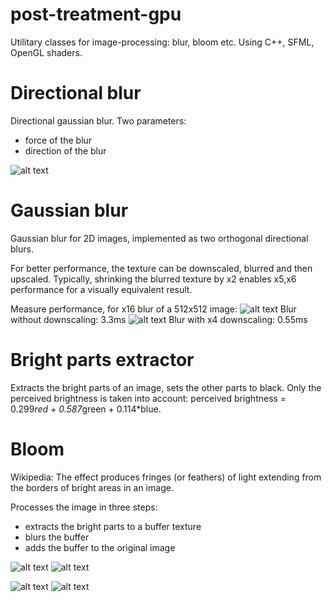 # post-treatment-gpu

Utilitary classes for image-processing: blur, bloom etc.  Using C++, SFML, OpenGL shaders.


# Directional blur

Directional gaussian blur.
Two parameters:
* force of the blur
* direction of the blur
 
![alt text](rc/directionalBlur/result.png "Directional blur")


# Gaussian blur

Gaussian blur for 2D images, implemented as two orthogonal directional blurs.

For better performance, the texture can be downscaled,
blurred and then upscaled. Typically, shrinking the blurred
texture by x2 enables x5,x6 performance for a visually equivalent result.

Measure performance, for x16 blur of a 512x512 image:
![alt text](rc/blur/blurx16_scalingx1.png "Blur without downscaling, 3.3ms")
Blur without downscaling: 3.3ms
![alt text](rc/blur/blurx16_scalingx4.png "Blur with x4 downscaling, 0.55ms")
Blur with x4 downscaling: 0.55ms


# Bright parts extractor

Extracts the bright parts of an image, sets the other parts to black.
Only the perceived brightness is taken into account:
perceived brightness = 0.299*red + 0.587*green + 0.114*blue.


# Bloom

Wikipedia:
The effect produces fringes (or feathers) of light extending from the borders of bright areas in an image.

Processes the image in three steps:
- extracts the bright parts to a buffer texture
- blurs the buffer
- adds the buffer to the original image

![alt text](rc/bloom/1_original.png "Original")
![alt text](rc/bloom/1_result.png "Original with bloom")


![alt text](rc/bloom/2_original.png "Original")
![alt text](rc/bloom/2_result.png "Original with bloom")

